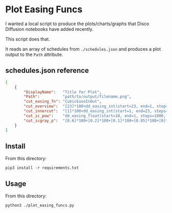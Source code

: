 # Plot Easing Funcs

I wanted a local script to produce the plots/charts/graphs that Disco Diffusion notebooks have added recently.

This script does that.

It reads an array of schedules from `./schedules.json` and produces a plot output to the `Path` attribute.

## schedules.json reference

```json
[
    {
        "DisplayName":   "Title for Plot",
        "Path":          "path/to/output/filename.png",
        "cut_easing_fn": "CubicEaseInOut",
        "cut_overview":  "[23]*100+dd_easing_int(start=23, end=1, steps=800, easing_fn=cut_easing_fn)+[1]*100",
        "cut_innercut":  "[1]*100+dd_easing_int(start=1, end=23, steps=800, easing_fn=cut_easing_fn)+[23]*100",
        "cut_ic_pow":    "dd_easing_float(start=10, end=1, steps=1000, easing_fn=cut_easing_fn)",
        "cut_icgray_p":  "[0.6]*100+[0.2]*100+[0.1]*100+[0.05]*100+[0]*600"
    }
]
```

## Install

From this directory:

```terminal
pip3 install -r requirements.txt
```

## Usage

From this directory:

```terminal
python3 ./plot_easing_funcs.py
```
